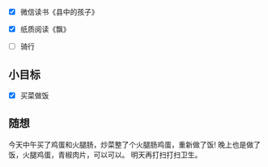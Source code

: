 - [x] 微信读书《县中的孩子》
- [x] 纸质阅读《飘》
- [ ] 骑行


## 小目标
- [x] 买菜做饭

## 随想
今天中午买了鸡蛋和火腿肠，炒菜整了个火腿肠鸡蛋，重新做了饭!
晚上也是做了饭，火腿鸡蛋，青椒肉片，可以可以。
明天再打扫打扫卫生。